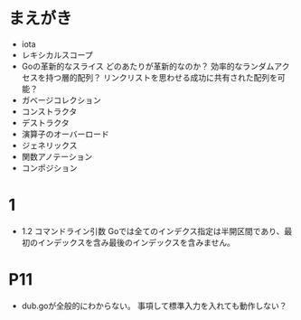 # まえがき
- iota
- レキシカルスコープ
- Goの革新的なスライス
    どのあたりが革新的なのか？
        効率的なランダムアクセスを持つ層的配列？
        リンクリストを思わせる成功に共有された配列を可能？
- ガベージコレクション
- コンストラクタ
- デストラクタ
- 演算子のオーバーロード
- ジェネリックス
- 関数アノテーション
- コンポジション

# 1
- 1.2 コマンドライン引数
    Goでは全てのインデクス指定は半開区間であり、最初のインデックスを含み最後のインデックスを含みません。

# P11
- dub.goが全般的にわからない。
事項して標準入力を入れても動作しない？

